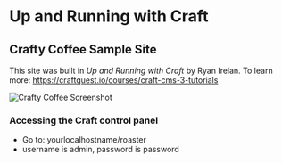 # Up and Running with Craft
## Crafty Coffee Sample Site

This site was built in _Up and Running with Craft_ by Ryan Irelan.
To learn more: https://craftquest.io/courses/craft-cms-3-tutorials

![Crafty Coffee Screenshot]([https://gitlab.com/craft-cms-training/crafty-coffee-cms/-/raw/2020/web/images/crafty-coffee-screenshot.png)

### Accessing the Craft control panel

* Go to: yourlocalhostname/roaster
* username is admin, password is password
